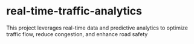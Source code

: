 # real-time-traffic-analytics
This project leverages real-time data and predictive analytics to optimize traffic flow, reduce congestion, and enhance road safety
